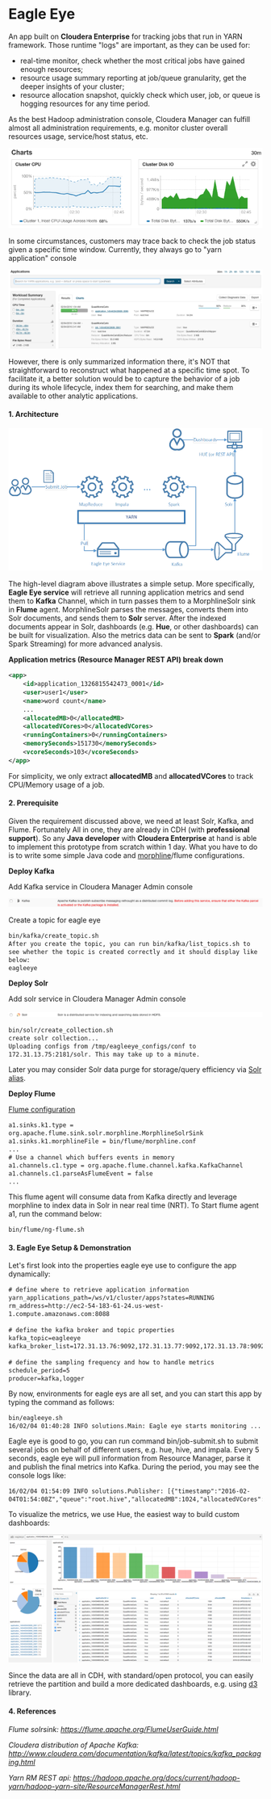 # Eagle Eye
An app built on **Cloudera Enterprise** for tracking jobs that run in YARN framework. Those runtime "logs" are important, as they can be used for:

* real-time monitor, check whether the most critical jobs have gained enough resources;
* resource usage summary reporting at job/queue granularity, get the deeper insights of your cluster;
* resource allocation snapshot, quickly check which user, job, or queue is hogging resources for any time period. 

As the best Hadoop administration console, Cloudera Manager can fulfill almost all administration requirements, e.g. monitor cluster overall resources usage, service/host status, etc.

![kpi](docs/img/kpi.png)

In some circumstances, customers may trace back to check the job status given a specific time window. Currently, they always go to "yarn application" console

![yarn](docs/img/yarn.png)

However, there is only summarized information there, it's NOT that straightforward to reconstruct what happened at a specific time spot. To facilitate it, a better solution would be to capture the behavior of a job during its whole lifecycle, index them for searching, and make them available to other analytic applications.

#### 1. Architecture

![architecture](docs/img/architecture.png)

The high-level diagram above illustrates a simple setup. More specifically, **Eagle Eye service** will retrieve all running application metrics and send them to **Kafka** Channel, which in turn passes them to a MorphlineSolr sink in **Flume** agent. MorphlineSolr parses the messages, converts them into Solr documents, and sends them to **Solr** server. After the indexed documents appear in Solr, dashboards (e.g. **Hue**, or other dashboards) can be built for visualization. Also the metrics data can be sent to **Spark** (and/or Spark Streaming) for more advanced analysis.

**Application metrics (Resource Manager REST API) break down**

```xml
<app>
    <id>application_1326815542473_0001</id>
    <user>user1</user>
    <name>word count</name>
    ...
    <allocatedMB>0</allocatedMB>
    <allocatedVCores>0</allocatedVCores>
    <runningContainers>0</runningContainers>
    <memorySeconds>151730</memorySeconds>
    <vcoreSeconds>103</vcoreSeconds>
</app>
```

For simplicity, we only extract **allocatedMB** and **allocatedVCores** to track CPU/Memory usage of a job.

#### 2. Prerequisite

Given the requirement discussed above, we need at least Solr, Kafka, and Flume. Fortunately All in one, they are already in CDH (with **professional support**). So any **Java developer** with **Cloudera Enterprise** at hand is able to implement this prototype from scratch within 1 day. What you have to do is to write some simple Java code and [morphline](https://github.com/yeleid/eagleeye/blob/master/bin/flume/morphline.conf)/flume configurations. 

**Deploy Kafka**

Add Kafka service in Cloudera Manager Admin console

![kafka](docs/img/kafka.png)

Create a topic for eagle eye

    bin/kafka/create_topic.sh
    After you create the topic, you can run bin/kafka/list_topics.sh to see whether the topic is created correctly and it should display like below:
    eagleeye

**Deploy Solr**

Add solr service in Cloudera Manager Admin console

![solr](docs/img/solr.png)

    bin/solr/create_collection.sh 
    create solr collection...
    Uploading configs from /tmp/eagleeye_configs/conf to 172.31.13.75:2181/solr. This may take up to a minute.

Later you may consider Solr data purge for storage/query efficiency via [Solr alias](http://blog.cloudera.com/blog/2013/10/collection-aliasing-near-real-time-search-for-really-big-data/).

**Deploy Flume**

[Flume configuration](https://github.com/yeleid/eagleeye/blob/master/bin/flume/flume.properties)
```vim
a1.sinks.k1.type = org.apache.flume.sink.solr.morphline.MorphlineSolrSink
a1.sinks.k1.morphlineFile = bin/flume/morphline.conf
...
# Use a channel which buffers events in memory
a1.channels.c1.type = org.apache.flume.channel.kafka.KafkaChannel
a1.channels.c1.parseAsFlumeEvent = false
...
```

This flume agent will consume data from Kafka directly and leverage morphline to index data in Solr in near real time (NRT). To Start flume agent a1, run the command below:

    bin/flume/ng-flume.sh

#### 3. Eagle Eye Setup & Demonstration

Let's first look into the properties eagle eye use to configure the app dynamically:

```properties
# define where to retrieve application information
yarn_applications_path=/ws/v1/cluster/apps?states=RUNNING
rm_address=http://ec2-54-183-61-24.us-west-1.compute.amazonaws.com:8088

# define the kafka broker and topic properties
kafka_topic=eagleeye
kafka_broker_list=172.31.13.76:9092,172.31.13.77:9092,172.31.13.78:9092

# define the sampling frequency and how to handle metrics
schedule_period=5
producer=kafka,logger
```

By now, environments for eagle eys are all set, and you can start this app by typing the command as follows:

    bin/eagleeye.sh 
    16/02/04 01:40:28 INFO solutions.Main: Eagle eye starts monitoring ...

Eagle eye is good to go, you can run command bin/job-submit.sh to submit several jobs on behalf of different users, e.g. hue, hive, and impala. Every 5 seconds, eagle eye will pull information from Resource Manager, parse it and publish the final metrics into Kafka. During the period, you may see the console logs like:

    16/02/04 01:54:09 INFO solutions.Publisher: [{"timestamp":"2016-02-04T01:54:08Z","queue":"root.hive","allocatedMB":1024,"allocatedVCores":1,"applicationId":"application_1454403433606_0061","user":"hive","name":"QuasiMonteCarlo","id":"application_1454403433606_0061$1454550848874"}]

To visualize the metrics, we use Hue, the easiest way to build custom dashboards:

![hue](docs/img/hue.png)

Since the data are all in CDH, with standard/open protocol, you can easily retrieve the partition and build a more dedicated dashboards, e.g. using [d3](http://d3js.org/) library.

#### 4. References

*Flume solrsink: https://flume.apache.org/FlumeUserGuide.html*

*Cloudera distribution of Apache Kafka: http://www.cloudera.com/documentation/kafka/latest/topics/kafka_packaging.html*

*Yarn RM REST api: https://hadoop.apache.org/docs/current/hadoop-yarn/hadoop-yarn-site/ResourceManagerRest.html*



    


    